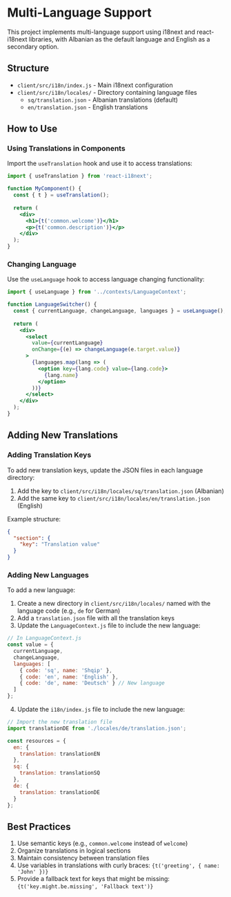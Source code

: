 # Multi-Language Support

This project implements multi-language support using i18next and react-i18next libraries, with Albanian as the default language and English as a secondary option.

## Structure

- `client/src/i18n/index.js` - Main i18next configuration
- `client/src/i18n/locales/` - Directory containing language files
  - `sq/translation.json` - Albanian translations (default)
  - `en/translation.json` - English translations

## How to Use

### Using Translations in Components

Import the `useTranslation` hook and use it to access translations:

```jsx
import { useTranslation } from 'react-i18next';

function MyComponent() {
  const { t } = useTranslation();
  
  return (
    <div>
      <h1>{t('common.welcome')}</h1>
      <p>{t('common.description')}</p>
    </div>
  );
}
```

### Changing Language

Use the `useLanguage` hook to access language changing functionality:

```jsx
import { useLanguage } from '../contexts/LanguageContext';

function LanguageSwitcher() {
  const { currentLanguage, changeLanguage, languages } = useLanguage();
  
  return (
    <div>
      <select 
        value={currentLanguage}
        onChange={(e) => changeLanguage(e.target.value)}
      >
        {languages.map(lang => (
          <option key={lang.code} value={lang.code}>
            {lang.name}
          </option>
        ))}
      </select>
    </div>
  );
}
```

## Adding New Translations

### Adding Translation Keys

To add new translation keys, update the JSON files in each language directory:

1. Add the key to `client/src/i18n/locales/sq/translation.json` (Albanian)
2. Add the same key to `client/src/i18n/locales/en/translation.json` (English)

Example structure:
```json
{
  "section": {
    "key": "Translation value"
  }
}
```

### Adding New Languages

To add a new language:

1. Create a new directory in `client/src/i18n/locales/` named with the language code (e.g., `de` for German)
2. Add a `translation.json` file with all the translation keys
3. Update the `LanguageContext.js` file to include the new language:

```jsx
// In LanguageContext.js
const value = {
  currentLanguage,
  changeLanguage,
  languages: [
    { code: 'sq', name: 'Shqip' },
    { code: 'en', name: 'English' },
    { code: 'de', name: 'Deutsch' } // New language
  ]
};
```

4. Update the `i18n/index.js` file to include the new language:

```jsx
// Import the new translation file
import translationDE from './locales/de/translation.json';

const resources = {
  en: {
    translation: translationEN
  },
  sq: {
    translation: translationSQ
  },
  de: {
    translation: translationDE
  }
};
```

## Best Practices

1. Use semantic keys (e.g., `common.welcome` instead of `welcome`)
2. Organize translations in logical sections
3. Maintain consistency between translation files
4. Use variables in translations with curly braces: `{t('greeting', { name: 'John' })}`
5. Provide a fallback text for keys that might be missing: `{t('key.might.be.missing', 'Fallback text')}`
